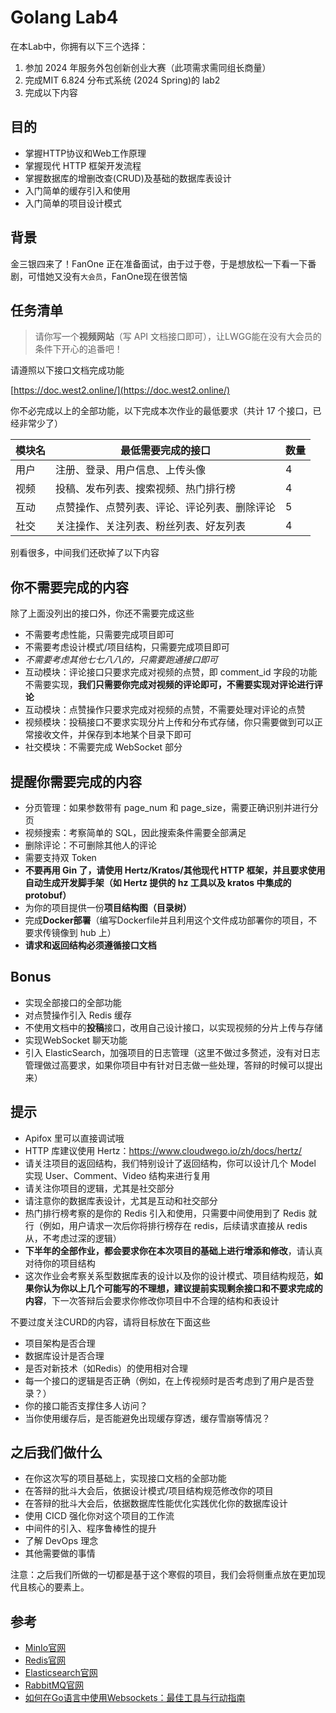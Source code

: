 # Golang Lab4

在本Lab中，你拥有以下三个选择：
1. 参加 2024 年服务外包创新创业大赛（此项需求需同组长商量）
2. 完成MIT 6.824 分布式系统 (2024 Spring)的 lab2
3. 完成以下内容

## 目的

- 掌握HTTP协议和Web工作原理
- 掌握现代 HTTP 框架开发流程
- 掌握数据库的增删改查(CRUD)及基础的数据库表设计
- 入门简单的缓存引入和使用
- 入门简单的项目设计模式

## 背景

金三银四来了！FanOne 正在准备面试，由于过于卷，于是想放松一下看一下番剧，可惜她又没有`大会员`，FanOne现在很苦恼

## 任务清单

> 请你写一个**视频网站**（写 API 文档接口即可），让LWGG能在没有大会员的条件下开心的追番吧！

请遵照以下接口文档完成功能

[https://doc.west2.online/](https://doc.west2.online/)



你不必完成以上的全部功能，以下完成本次作业的最低要求（共计 17 个接口，已经非常少了）

| 模块名 | 最低需要完成的接口                           | 数量 |
| ------ | -------------------------------------------- | ---- |
| 用户   | 注册、登录、用户信息、上传头像               | 4    |
| 视频   | 投稿、发布列表、搜索视频、热门排行榜         | 4    |
| 互动   | 点赞操作、点赞列表、评论、评论列表、删除评论 | 5    |
| 社交   | 关注操作、关注列表、粉丝列表、好友列表       | 4    |

别看很多，中间我们还砍掉了以下内容

## 你不需要完成的内容

除了上面没列出的接口外，你还不需要完成这些

- 不需要考虑性能，只需要完成项目即可
- 不需要考虑设计模式/项目结构，只需要完成项目即可
- *不需要考虑其他七七八八的，只需要跑通接口即可*
- 互动模块：评论接口只要求完成对视频的点赞，即 comment_id 字段的功能不需要实现，**我们只需要你完成对视频的评论即可，不需要实现对评论进行评论**
- 互动模块：点赞操作只要求完成对视频的点赞，不需要处理对评论的点赞
- 视频模块：投稿接口不要求实现分片上传和分布式存储，你只需要做到可以正常接收文件，并保存到本地某个目录下即可
- 社交模块：不需要完成 WebSocket 部分

## 提醒你需要完成的内容

- 分页管理：如果参数带有 page_num 和 page_size，需要正确识别并进行分页
- 视频搜索：考察简单的 SQL，因此搜索条件需要全部满足
- 删除评论：不可删除其他人的评论
- 需要支持双 Token
- **不要再用 Gin 了，请使用 Hertz/Kratos/其他现代 HTTP 框架，并且要求使用自动生成开发脚手架（如 Hertz 提供的 hz 工具以及 kratos 中集成的 protobuf）**
- 为你的项目提供一份**项目结构图（目录树）**
- 完成**Docker部署**（编写Dockerfile并且利用这个文件成功部署你的项目，不要求传镜像到 hub 上）
- **请求和返回结构必须遵循接口文档**

## Bonus

- 实现全部接口的全部功能
- 对点赞操作引入 Redis 缓存
- 不使用文档中的**投稿**接口，改用自己设计接口，以实现视频的分片上传与存储
- 实现WebSocket 聊天功能
- 引入 ElasticSearch，加强项目的日志管理（这里不做过多赘述，没有对日志管理做过高要求，如果你项目中有针对日志做一些处理，答辩的时候可以提出来）

## 提示

- Apifox 里可以直接调试哦
- HTTP 库建议使用 Hertz：https://www.cloudwego.io/zh/docs/hertz/
- 请关注项目的返回结构，我们特别设计了返回结构，你可以设计几个 Model 实现 User、Comment、Video 结构来进行复用
- 请关注你项目的逻辑，尤其是社交部分
- 请注意你的数据库表设计，尤其是互动和社交部分
- 热门排行榜考察的是你的 Redis 引入和使用，只需要中间使用到了 Redis 就行（例如，用户请求一次后你将排行榜存在 redis，后续请求直接从 redis 从，不考虑过深的逻辑）
- **下半年的全部作业，都会要求你在本次项目的基础上进行增添和修改**，请认真对待你的项目结构
- 这次作业会考察关系型数据库表的设计以及你的设计模式、项目结构规范，**如果你认为你以上几个可能写的不理想，建议提前实现剩余接口和不要求完成的内容**，下一次答辩后会要求你修改你项目中不合理的结构和表设计



不要过度关注CURD的内容，请将目标放在下面这些

- 项目架构是否合理
- 数据库设计是否合理
- 是否对新技术（如Redis）的使用相对合理
- 每一个接口的逻辑是否正确（例如，在上传视频时是否考虑到了用户是否登录？）
- 你的接口能否支撑住多人访问？
- 当你使用缓存后，是否能避免出现缓存穿透，缓存雪崩等情况？

## 之后我们做什么

- 在你这次写的项目基础上，实现接口文档的全部功能
- 在答辩的批斗大会后，依据设计模式/项目结构规范修改你的项目
- 在答辩的批斗大会后，依据数据库性能优化实践优化你的数据库设计
- 使用 CICD 强化你对这个项目的工作流
- 中间件的引入、程序鲁棒性的提升
- 了解 DevOps 理念
- 其他需要做的事情

注意：之后我们所做的一切都是基于这个寒假的项目，我们会将侧重点放在更加现代且核心的要素上。

## 参考

- [MinIo官网](https://min.io/)
- [Redis官网](https://redis.io/)
- [Elasticsearch官网](https://www.elastic.co/cn/)
- [RabbitMQ官网](https://www.rabbitmq.com/)
- [如何在Go语言中使用Websockets：最佳工具与行动指南](https://tonybai.com/2019/09/28/how-to-build-websockets-in-go/)
